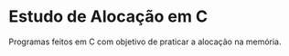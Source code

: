 <html>
  <h1>Estudo de Alocação em C</h1>
  
  <p>Programas feitos em C com objetivo de praticar a alocação na memória.</p>
</html>
